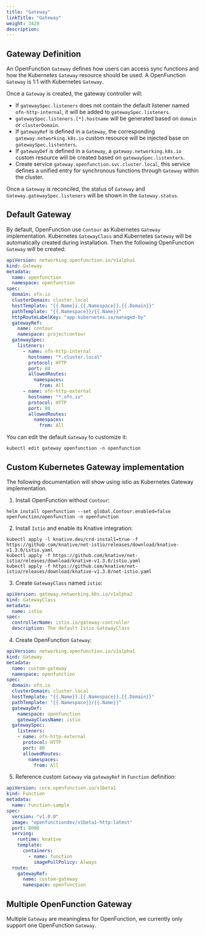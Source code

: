 ```yaml
---
title: "Gateway"
linkTitle: "Gateway"
weight: 3420
description:
---
```


## Gateway Definition
An OpenFunction `Gateway` defines how users can access sync functions and how the Kubernetes `Gateway` resource should be used.
A OpenFunction `Gateway` is 1:1 with Kubernetes `Gateway`. 

Once a `Gateway` is created, the gateway controller will:
- If `gatewaySpec.listeners` does not contain the default listener named `ofn-http-internal`, it will be added to `gatewaySpec.listeners`.
- `gatewaySpec.listeners.[*].hostname` will be generated based on `domain` or `clusterDomain`.
- If `gatewayRef` is defined in a `Gateway`, the corresponding `gateway.networking.k8s.io` custom resource will be injected base on `gatewaySpec.listenters`.
- If `gatewayDef` is defined in a `Gateway`, a `gateway.networking.k8s.io` custom resource will be created based on `gatewaySpec.listenters`.
- Create service `gateway.openfunction.svc.cluster.local`, this service defines a unified entry for synchronous functions through `Gateway` within the cluster.

Once a `Gateway` is reconciled, the status of `Gateway` and `Gateway.gatewaySpec.listeners` will be shown in the `Gateway.status`.

## Default Gateway
By default, OpenFunction use `Contour` as Kubernetes `Gateway` implementation. Kubernetes `GatewayClass` and Kubernetes `Gateway` will be automatically created during installation. 
Then the following OpenFunction `Gateway` will be created:

```yaml
apiVersion: networking.openfunction.io/v1alpha1
kind: Gateway
metadata:
  name: openfunction
  namespace: openfunction
spec:
  domain: ofn.io
  clusterDomain: cluster.local
  hostTemplate: "{{.Name}}.{{.Namespace}}.{{.Domain}}"
  pathTemplate: "{{.Namespace}}/{{.Name}}"
  httpRouteLabelKey: "app.kubernetes.io/managed-by"
  gatewayRef:
    name: contour
    namespace: projectcontour
  gatewaySpec:
    listeners:
      - name: ofn-http-internal
        hostname: "*.cluster.local"
        protocol: HTTP
        port: 80
        allowedRoutes:
          namespaces:
            from: All
      - name: ofn-http-external
        hostname: "*.ofn.io"
        protocol: HTTP
        port: 80
        allowedRoutes:
          namespaces:
            from: All
```

You can edit the default `Gateway` to customize it:
```shell
kubectl edit gateway openfunction -n openfunction
```

## Custom Kubernetes Gateway implementation
The following documentation will show using istio as Kubernetes Gateway implementation.

1. Install OpenFunction without `Contour`:
```shell
helm install openfunction --set global.Contour.enabled=false openfunction/openfunction -n openfunction
```

2. Install `Istio` and enable its Knative integration:
```shell
kubectl apply -l knative.dev/crd-install=true -f https://github.com/knative/net-istio/releases/download/knative-v1.3.0/istio.yaml
kubectl apply -f https://github.com/knative/net-istio/releases/download/knative-v1.3.0/istio.yaml
kubectl apply -f https://github.com/knative/net-istio/releases/download/knative-v1.3.0/net-istio.yaml
```

3. Create `GatewayClass` named `istio`:
```yaml
apiVersion: gateway.networking.k8s.io/v1alpha2
kind: GatewayClass
metadata:
  name: istio
spec:
  controllerName: istio.io/gateway-controller
  description: The default Istio GatewayClass
```

4. Create OpenFunction `Gateway`:
```yaml
apiVersion: networking.openfunction.io/v1alpha1
kind: Gateway
metadata:
  name: custom-gateway
  namespace: openfunction
spec:
  domain: ofn.io
  clusterDomain: cluster.local
  hostTemplate: "{{.Name}}.{{.Namespace}}.{{.Domain}}"
  pathTemplate: "{{.Namespace}}/{{.Name}}"
  gatewayDef:
    namespace: openfunction
    gatewayClassName: istio
  gatewaySpec:
    listeners:
    - name: ofn-http-external
      protocol: HTTP
      port: 80
      allowedRoutes:
        namespaces:
          from: All
```

5. Reference custom `Gateway` via `gatewayRef` in `Function` definition:
```yaml
apiVersion: core.openfunction.io/v1beta1
kind: Function
metadata:
  name: function-sample
spec:
  version: "v1.0.0"
  image: "openfunctiondev/v1beta1-http:latest"
  port: 8080
  serving:
    runtime: knative
    template:
      containers:
        - name: function
          imagePullPolicy: Always
  route:
    gatewayRef:
      name: custom-gateway
      namespace: openfunction
```

## Multiple OpenFunction Gateway
Multiple `Gateway` are meaningless for OpenFunction, we currently only support one OpenFunction `Gateway`.
